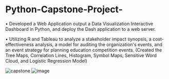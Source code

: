 # Python-Capstone-Project-

• Developed a Web Application output a Data Visualization Interactive Dashboard in Python, and deploy the Dash application to a web server.

• Utilizing R and Tableau to analyze a stakeholder impact synopsis, a cost-effectiveness analysis, a model for auditing the organization's events, 
and an event strategy for planning education competition events. 
(Created the Tree Maps, Correlation Lines, Histogram, Symbol Maps, Sensitive Word Cloud, and Logistic Regression Model)

![capstone](https://user-images.githubusercontent.com/108369453/176561345-0f052d9a-5bf0-412d-a655-e4dec8a4c3a5.png)
![image](https://user-images.githubusercontent.com/108369453/176563641-de0590fd-8c72-466d-beeb-6cc1a9640df0.png)
